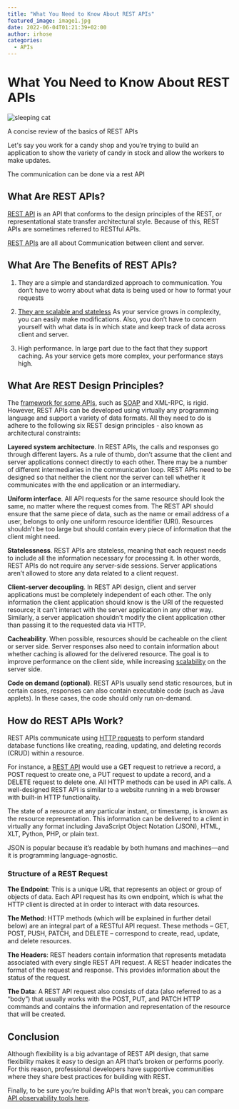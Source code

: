 ```yaml
---
title: "What You Need to Know About REST APIs"
featured_image: image1.jpg
date: 2022-06-04T01:21:39+02:00
author: irhose
categories:
  - APIs
---
```


# What You Need to Know About REST APIs

![sleeping cat](./image1.jpg)

A concise review of the basics of REST APIs

Let's say you work for a candy shop and you’re trying to build an application to show the variety of candy in stock and allow the workers to make updates.

The communication can be done via a rest API

## What Are REST APIs?

[REST API](https://monoscope.tech/blog/everything-about-rest-apis/) is an API that conforms to the design principles of the REST, or representational state transfer architectural style. Because of this, REST APIs are sometimes referred to RESTful APIs.

[REST APIs](https://monoscope.tech/blog/what-are-rest-apis/) are all about Communication between client and server.

## What Are The Benefits of REST APIs?

1. They are a simple and standardized approach to communication. You don’t have to worry about what data is being used or how to format your requests

2. [They are scalable and stateless](https://monoscope.tech/blog/rest-api-scalability/)
As your service grows in complexity, you can easily make modifications. Also, you don’t have to concern yourself with what data is in which state and keep track of data across client and server.

3. High performance. In large part due to the fact that they support caching. As your service gets more complex, your performance stays high.

## What Are REST Design Principles?

The [framework for some APIs](https://monoscope.tech/blog/web-service-apis-structures-and-protocols/), such as [SOAP](http://monoscope.tech/blog/everything-about-soap-apis) and XML-RPC, is rigid. However, REST APIs can be developed using virtually any programming language and support a variety of data formats. All they need to do is adhere to the following six REST design principles - also known as architectural constraints:

**Layered system architecture**. In REST APIs, the calls and responses go through different layers. As a rule of thumb, don’t assume that the client and server applications connect directly to each other. There may be a number of different intermediaries in the communication loop. REST APIs need to be designed so that neither the client nor the server can tell whether it communicates with the end application or an intermediary.

**Uniform interface**. All API requests for the same resource should look the same, no matter where the request comes from. The REST API should ensure that the same piece of data, such as the name or email address of a user, belongs to only one uniform resource identifier (URI). Resources shouldn’t be too large but should contain every piece of information that the client might need.

**Statelessness**. REST APIs are stateless, meaning that each request needs to include all the information necessary for processing it. In other words, REST APIs do not require any server-side sessions. Server applications aren’t allowed to store any data related to a client request.

**Client-server decoupling**. In REST API design, client and server applications must be completely independent of each other. The only information the client application should know is the URI of the requested resource; it can't interact with the server application in any other way. Similarly, a server application shouldn't modify the client application other than passing it to the requested data via HTTP.

**Cacheability**. When possible, resources should be cacheable on the client or server side. Server responses also need to contain information about whether caching is allowed for the delivered resource. The goal is to improve performance on the client side, while increasing [scalability](https://monoscope.tech/blog/rest-api-scalability/) on the server side.

**Code on demand (optional)**. REST APIs usually send static resources, but in certain cases, responses can also contain executable code (such as Java applets). In these cases, the code should only run on-demand.

## How do REST APIs Work?

REST APIs communicate using [HTTP requests](https://developer.mozilla.org/en-US/docs/Web/HTTP) to perform standard database functions like creating, reading, updating, and deleting records (CRUD) within a resource. 

For instance, a [REST API](https://monoscope.tech/blog/what-are-rest-apis/) would use a GET request to retrieve a record, a POST request to create one, a PUT request to update a record, and a DELETE request to delete one. All HTTP methods can be used in API calls. A well-designed REST API is similar to a website running in a web browser with built-in HTTP functionality.

The state of a resource at any particular instant, or timestamp, is known as the resource representation. This information can be delivered to a client in virtually any format including JavaScript Object Notation (JSON), HTML, XLT, Python, PHP, or plain text.

JSON is popular because it’s readable by both humans and machines—and it is programming language-agnostic.

### Structure of a REST Request

**The Endpoint**: This is a unique URL that represents an object or group of objects of data. Each API request has its own endpoint, which is what the HTTP client is directed at in order to interact with data resources.

**The Method**: HTTP methods (which will be explained in further detail below) are an integral part of a RESTful API request. These methods – GET, POST, PUSH, PATCH, and DELETE – correspond to create, read, update, and delete resources.

**The Headers**: REST headers contain information that represents metadata associated with every single REST API request. A REST header indicates the format of the request and response. This provides information about the status of the request.

**The Data**: A REST API request also consists of data (also referred to as a “body”) that usually works with the POST, PUT, and PATCH HTTP commands and contains the information and representation of the resource that will be created.

## Conclusion

Although flexibility is a big advantage of REST API design, that same flexibility makes it easy to design an API that’s broken or performs poorly. For this reason, professional developers have supportive communities where they share best practices for building with REST. 

Finally, to be sure you’re building APIs that won’t break, you can compare [API observability tools here](https://monoscope.tech/blog/best-api-monitoring-and-observability-tools/).

